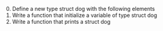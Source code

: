 0. Define a new type struct dog with the following elements
1. Write a function that initialize a variable of type struct dog
2. Write a function that prints a struct dog

